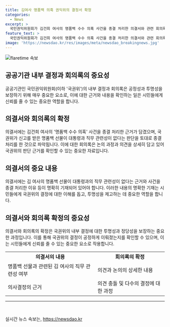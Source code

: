 ```yaml
---
title: 김여사 명품백 의혹 권익위의 결정서 확정
categories:
  - News
excerpt: >
  국민권익위원회가 김건희 여사의 명품백 수수 의혹 사건을 종결 처리한 의결서와 관련 회의록을 확정했다. 의결서에는 명품백이 대통령과 직무 관련성이 없어 신고 대상이 아니라는 판단 근거가 담겼다. 지난달 열린 전원위에서는 종결 처리에 반대했던 소수 의견까지 반영해야 한다는 논란이 있었으나, 오늘 확정되었다.
feature_text: >
  국민권익위원회가 김건희 여사의 명품백 수수 의혹 사건을 종결 처리한 의결서와 관련 회의록을 확정했다. 의결서에는 명품백이 대통령과 직무 관련성이 없어 신고 대상이 아니라는 판단 근거가 담겼다. 지난달 열린 전원위에서는 종결 처리에 반대했던 소수 의견까지 반영해야 한다는 논란이 있었으나, 오늘 확정되었다.
image: 'https://newsdao.kr/res/images/meta/newsdao_breakingnews.jpg'
---
```


<p><img src="https://newsdao.kr/res/images/meta/newsdao_breakingnews.jpg" alt="flaretime 속보" /></p>

<h2>공공기관 내부 결정과 회의록의 중요성</h2>

<p data-ke-size="size16">공공기관인 국민권익위원회(이하 '국권위')의 내부 결정과 회의록은 공정성과 투명성을 보장하기 위해 매우 중요한 요소로, 이에 대한 근거와 내용을 확인하는 일은 시민들에게 신뢰를 줄 수 있는 중요한 역할을 합니다.</p>

<h2>의결서와 회의록의 확정</h2>

<p data-ke-size="size16">의결서에는 김건희 여사의 '명품백 수수 의혹' 사건을 종결 처리한 근거가 담겼으며, 국권위가 신고를 받은 명품백 선물이 대통령과 직무 관련성이 없다는 판단을 토대로 종결 처리를 한 것으로 파악됩니다. 이에 대한 회의록은 논의 과정과 의견을 상세히 담고 있어 국권위의 판단 근거를 확인할 수 있는 중요한 자료입니다.</p>

<h2>의결서의 중요 내용</h2>

<p data-ke-size="size16">의결서에는 김 여사의 명품백 선물이 대통령과의 직무 관련성이 없다는 근거와 사건을 종결 처리한 이유 등이 명확히 기재되어 있어야 합니다. 이러한 내용의 명확한 기재는 시민들에게 국권위의 결정에 대한 이해를 돕고, 투명성을 제고하는 데 중요한 역할을 합니다.</p>

<h2>의결서와 회의록 확정의 중요성</h2>

<p data-ke-size="size16">의결서와 회의록의 확정은 국권위의 내부 결정에 대한 투명성과 정당성을 보장하는 중요한 과정입니다. 이를 통해 국권위의 결정이 공정하게 이뤄졌는지를 확인할 수 있으며, 이는 시민들에게 신뢰를 줄 수 있는 중요한 요소로 작용합니다.</p>

<table>
    <tr>
        <td style="text-align: center; height: 17px;"><b>의결서의 내용</b></td>
        <td style="text-align: center; height: 17px;"><b>회의록의 확정</b></td>
    </tr>
    <tr>
        <td>명품백 선물과 관련된 김 여사의 직무 관련성 여부</td>
        <td>의견과 논의의 상세한 내용</td>
    </tr>
    <tr>
        <td>의사결정의 근거</td>
        <td>의견 충돌 및 다수의 결정에 대한 과정</td>
    </tr>
</table>

<hr>

<p data-ke-size="size16">&nbsp;</p>
실시간 뉴스 속보는, <a href="https://newsdao.kr" rel="dofollow">https://newsdao.kr</a>


